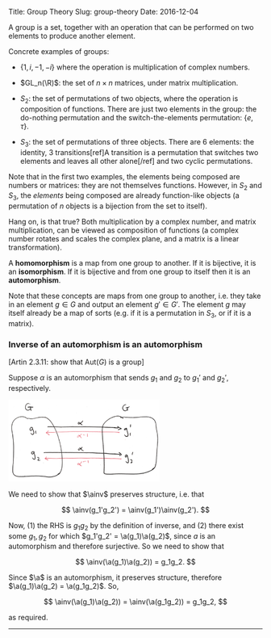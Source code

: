 Title: Group Theory
Slug: group-theory
Date: 2016-12-04

$$
\newcommand{\R}{\mathbb{R}}
$$


A group is a set, together with an operation that can be performed on two elements to produce another element.

Concrete examples of groups:

- $\{1, i, -1, -i\}$ where the operation is multiplication of complex numbers.

- $GL_n(\R)$: the set of $n \times n$ matrices, under matrix multiplication.

- $S_2$: the set of permutations of two objects, where the operation is
  composition of functions.  There are just two elements in the group: the
  do-nothing permutation and the switch-the-elements permutation: $\{e,
  \tau\}$.

- $S_3$: the set of permutations of three objects. There are 6 elements: the
  identity, 3 transitions[ref]A transition is a permutation that switches two
  elements and leaves all other alone[/ref] and two cyclic permutations.


Note that in the first two examples, the elements being composed are numbers or
matrices: they are not themselves functions. However, in $S_2$ and $S_3$, the
*elements* being composed are already function-like objects (a permutation of
$n$ objects is a bijection from the set to itself).

Hang on, is that true? Both multiplication by a complex number, and matrix
multiplication, can be viewed as composition of functions (a complex number
rotates and scales the complex plane, and a matrix is a linear transformation).

A **homomorphism** is a map from one group to another. If it is bijective, it
is an **isomorphism**. If it is bijective and from one group to itself then it
is an **automorphism**.

Note that these concepts are maps from one group to another, i.e. they take in
an element $g \in G$ and output an element $g' \in G'$. The element $g$ may
itself already be a map of sorts (e.g. if it is a permutation in $S_3$, or if
it is a matrix).


### Inverse of an automorphism is an automorphism

[Artin 2.3.11: show that Aut($G$) is a group]

$$
\newcommand{\a}{\alpha}
\newcommand{\ainv}{\alpha^{-1}}
$$

Suppose $\alpha$ is an automorphism that sends $g_1$ and $g_2$ to $g_1'$ and
$g_2'$, respectively.

<img width="300 px" src="/notes/images/group-theory/inverse-of-automorphism-1.png" />

We need to show that $\ainv$ preserves structure, i.e. that

$$
\ainv(g_1'g_2') = \ainv(g_1')\ainv(g_2').
$$



Now, (1) the RHS is $g_1g_2$ by the definition of inverse, and (2) there exist
    some $g_1, g_2$ for which $g_1'g_2' = \a(g_1)\a(g_2)$, since $a$ is an
automorphism and therefore surjective. So we need to show that

$$
\ainv(\a(g_1)\a(g_2)) = g_1g_2.
$$


Since $\a$ is an automorphism, it preserves structure, therefore
$\a(g_1)\a(g_2) = \a(g_1g_2)$. So,

$$
\ainv(\a(g_1)\a(g_2)) = \ainv(\a(g_1g_2)) = g_1g_2,
$$

as required.

----------------------------------------------------------------------------
